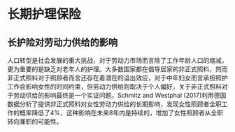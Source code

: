 # 长期护理保险

## 长护险对劳动力供给的影响

人口转型是社会发展的重大挑战，对于劳动力市场而言除了工作年龄人口的缩减，更为重要的是缺乏对老年人的护理。大多数国家都在倡导居家的非正式照料，然而非正式照料对于照顾者而言还存在着潜在的溢出效应，对于中年妇女而言承担照护工作会影响女性的时间约束，但劳动力供给则取决于个人偏好，关于非正式照料对于劳动供给的影响最终是一个实证问题。Schmitz and Westphal (2017)利用德国数据分析了提供非正式照料对女性劳动力供给的长期影响，发现女性照顾者全职工作的概率降低了4%，这种影响在未来8年内是持续的，增加了女性照顾者从全职转向兼职的可能性。

